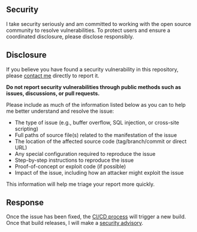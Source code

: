<!-- Many thanks to Github for providing this template. https://github.com/github/platform-samples/security/policy -->

## Security

I take security seriously and am committed to working with the open source community to resolve vulnerabilities. To protect users and ensure a coordinated disclosure, please disclose responsibly.

## Disclosure

If you believe you have found a security vulnerability in this repository, please [contact me](https://github.com/M-Scott-Lassiter/OpArea#envelope-contact) directly to report it.

**Do not report security vulnerabilities through public methods such as issues, discussions, or pull requests.**

Please include as much of the information listed below as you can to help me better understand and resolve the issue:

-   The type of issue (e.g., buffer overflow, SQL injection, or cross-site scripting)
-   Full paths of source file(s) related to the manifestation of the issue
-   The location of the affected source code (tag/branch/commit or direct URL)
-   Any special configuration required to reproduce the issue
-   Step-by-step instructions to reproduce the issue
-   Proof-of-concept or exploit code (if possible)
-   Impact of the issue, including how an attacker might exploit the issue

This information will help me triage your report more quickly.

## Response

Once the issue has been fixed, the [CI/CD process](https://github.com/M-Scott-Lassiter/OpArea/blob/main/CONTRIBUTING.md#continuous-integrationcontinuous-deployment-setup) will trigger a new build. Once that build releases, I will make a [security advisory](https://github.com/M-Scott-Lassiter/OpArea/security/advisories).
